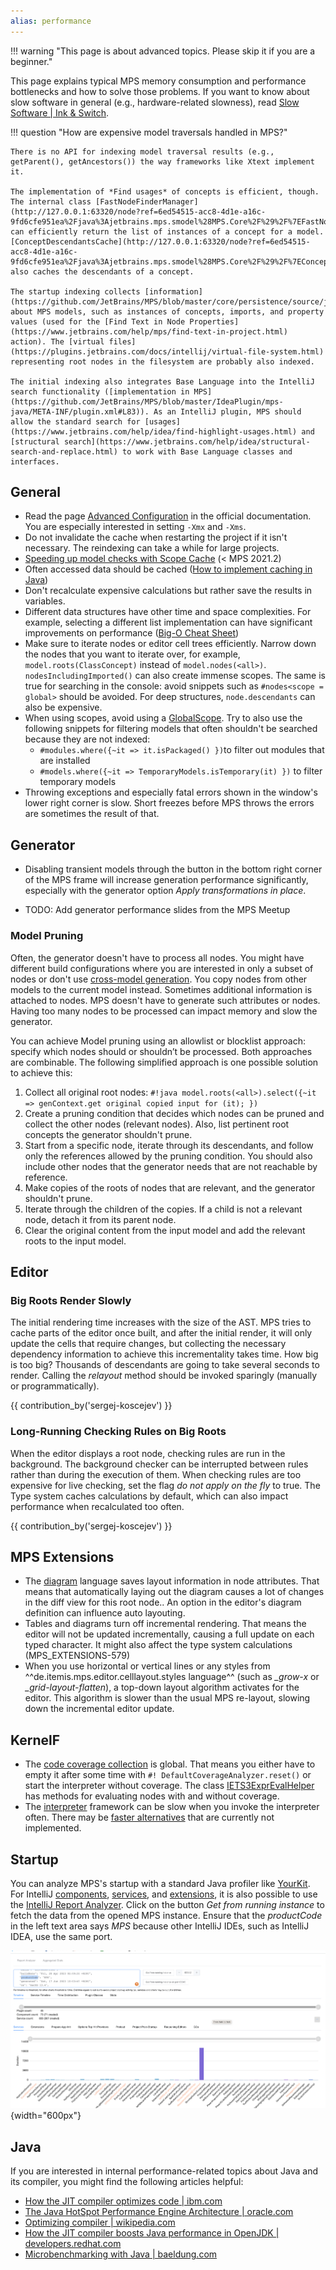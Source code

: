 ```yaml
---
alias: performance
---
```


!!! warning "This page is about advanced topics. Please skip it if you are a beginner."

This page explains typical MPS memory consumption and performance bottlenecks and how to solve those problems. If you want to know about slow software in general (e.g., hardware-related slowness), read [Slow Software | Ink & Switch](https://www.inkandswitch.com/slow-software/).

!!! question "How are expensive model traversals handled in MPS?"

    There is no API for indexing model traversal results (e.g., getParent(), getAncestors()) the way frameworks like Xtext implement it.
    
    The implementation of *Find usages* of concepts is efficient, though. The internal class [FastNodeFinderManager](http://127.0.0.1:63320/node?ref=6ed54515-acc8-4d1e-a16c-9fd6cfe951ea%2Fjava%3Ajetbrains.mps.smodel%28MPS.Core%2F%29%2F%7EFastNodeFinderManager) can efficiently return the list of instances of a concept for a model. [ConceptDescendantsCache](http://127.0.0.1:63320/node?ref=6ed54515-acc8-4d1e-a16c-9fd6cfe951ea%2Fjava%3Ajetbrains.mps.smodel%28MPS.Core%2F%29%2F%7EConceptDescendantsCache) also caches the descendants of a concept.
    
    The startup indexing collects [information](https://github.com/JetBrains/MPS/blob/master/core/persistence/source/jetbrains/mps/persistence/IndexAwareModelFactory.java) about MPS models, such as instances of concepts, imports, and property values (used for the [Find Text in Node Properties](https://www.jetbrains.com/help/mps/find-text-in-project.html) action). The [virtual files](https://plugins.jetbrains.com/docs/intellij/virtual-file-system.html) representing root nodes in the filesystem are probably also indexed.
    
    The initial indexing also integrates Base Language into the IntelliJ search functionality ([implementation in MPS](https://github.com/JetBrains/MPS/blob/master/IdeaPlugin/mps-java/META-INF/plugin.xml#L83)). As an IntelliJ plugin, MPS should allow the standard search for [usages](https://www.jetbrains.com/help/idea/find-highlight-usages.html) and [structural search](https://www.jetbrains.com/help/idea/structural-search-and-replace.html) to work with Base Language classes and interfaces.

## General

- Read the page [Advanced Configuration](https://www.jetbrains.com/help/mps/tuning-the-ide.html) in the official documentation. You are especially interested in setting `-Xmx` and `-Xms`.
- Do not invalidate the cache when restarting the project if it isn't necessary. The reindexing can take a while for large projects.
- [Speeding up model checks with Scope Cache](https://specificlanguages.com/posts/2022-01/26-speeding-up-model-checks-with-scope-cache) (< MPS 2021.2)
- Often accessed data should be cached ([How to implement caching in Java](https://medium.com/analytics-vidhya/how-to-implement-cache-in-java-d9aa5e9577f2))
- Don't recalculate expensive calculations but rather save the results in variables.
- Different data structures have other time and space complexities. For example, selecting a different list implementation can have significant improvements on performance ([Big-O Cheat Sheet](https://www.bigocheatsheet.com/))
- Make sure to iterate nodes or editor cell trees efficiently. Narrow down the nodes that you want to iterate over, for example, `model.roots(ClassConcept)` instead of
 `model.nodes(<all>)`. `nodesIncludingImported()` can also create immense scopes. The same is true for searching in the console: avoid snippets such as `#nodes<scope = global>` should be avoided. For deep structures, `node.descendants` can also be expensive.
- When using scopes, avoid using a [GlobalScope](http://127.0.0.1:63320/node?ref=6ed54515-acc8-4d1e-a16c-9fd6cfe951ea%2Fjava%3Ajetbrains.mps.project%28MPS.Core%2F%29%2F%7EGlobalScope). Try to also use the following snippets for filtering models that often shouldn't be searched because they are not indexed:
    - `#modules.where({~it => it.isPackaged() })`to filter out modules that are installed
    - `#models.where({~it => TemporaryModels.isTemporary(it) })` to filter temporary models
- Throwing exceptions and especially fatal errors shown in the window's lower right corner is slow. Short freezes before MPS throws the errors are sometimes the result of that.

## Generator

- Disabling transient models through the button in the bottom right corner of the MPS frame will increase generation performance significantly, especially with the generator option *Apply transformations in place*.

- TODO: Add generator performance slides from the MPS Meetup

### Model Pruning

Often, the generator doesn't have to process all nodes. You might have different build configurations where you are interested in only a subset of nodes or don't use [cross-model generation](https://www.jetbrains.com/help/mps/generation-plan.html#cross-modelgeneration). You copy nodes from other models to the current model instead. Sometimes additional information is attached to nodes. MPS doesn't have to generate such attributes or nodes. Having too many nodes to be processed can impact memory and slow the generator.

You can achieve Model pruning using an allowlist or blocklist approach: specify which nodes should or shouldn’t be processed. Both approaches are combinable. The following simplified approach is one possible solution to achieve this:

1. Collect all original root nodes: `#!java model.roots(<all>).select({~it => genContext.get original copied input for (it); })`
2. Create a pruning condition that decides which nodes can be pruned and collect the other nodes (relevant nodes). Also, list pertinent root concepts the generator shouldn't prune.
3. Start from a specific node, iterate through its descendants, and follow only the references allowed by the pruning condition. You should also include other nodes that the generator needs that are not reachable by reference.
4. Make copies of the roots of nodes that are relevant, and the generator shouldn't prune.
5. Iterate through the children of the copies. If a child is not a relevant node, detach it from its parent node.
6. Clear the original content from the input model and add the relevant roots to the input model.

## Editor

### Big Roots Render Slowly

The initial rendering time increases with the size of the AST. MPS tries to cache parts of the editor once built, and after the initial render, it will only update the cells that require changes, but collecting the necessary dependency information to achieve this incrementality takes time. How big is too big? Thousands of descendants are going to take several seconds to render. Calling the *relayout* method should be invoked sparingly (manually or programmatically).

{{ contribution_by('sergej-koscejev') }}

### Long-Running Checking Rules on Big Roots

When the editor displays a root node, checking rules are run in the background. The background checker can be interrupted between rules rather than during the execution of them. When checking rules are too expensive for live checking, set the flag *do not apply on the fly* to true.
The Type system caches calculations by default, which can also impact performance when recalculated too often. 

{{ contribution_by('sergej-koscejev') }}

## MPS Extensions

- The [diagram](https://jetbrains.github.io/MPS-extensions/extensions/editor/diagrams/) language saves layout information in node attributes. That means that automatically laying out the diagram causes a lot of changes in the diff view for this root node.. An option in the editor's diagram definition can influence auto layouting.
- Tables and diagrams turn off incremental rendering. That means the editor will not be updated incrementally, causing a full update on each typed character. It might also affect the type system calculations (MPS_EXTENSIONS-579)
- When you use horizontal or vertical lines or any styles from  ^^de.itemis.mps.editor.celllayout.styles language^^ (such as *_grow-x* or *_grid-layout-flatten*), a top-down layout algorithm activates for the editor. This algorithm is slower than the usual MPS re-layout, slowing down the incremental editor update.

## KernelF

- The [code coverage collection](http://localhost:8000/mps-platform-docs/platform_essentials/interpreter/#code-coverage) is global. That means you either
have to empty it after some time with `#! DefaultCoverageAnalyzer.reset()` or start the interpreter without coverage. The class
[IETS3ExprEvalHelper](http://127.0.0.1:63320/node?ref=r%3A83e946de-2a7f-4a4c-b3c9-4f671aa7f2db%28org.iets3.core.expr.base.behavior%29%2F4065005624681052837) has methods for evaluating nodes with and without coverage.
- The [interpreter](http://mbeddr.com/interpreter/Interpreter.html) framework can be slow when you invoke the interpreter often.
  There may be [faster alternatives](https://www.nikostotz.de/blog/high-performance-interpreters-for-jetbrains-mps/) that are currently not
 implemented.

## Startup

You can analyze MPS's startup with a standard Java profiler like [YourKit](https://www.yourkit.com/). For IntelliJ [components](https://plugins.jetbrains.com/docs/intellij/plugin-components.html), [services](https://plugins.jetbrains.com/docs/intellij/plugin-services.html), and [extensions](https://plugins.jetbrains.com/docs/intellij/plugin-extensions.html),
it is also possible to use the [IntelliJ Report Analyzer](https://ij-perf.jetbrains.com/#/report). Click on the button
*Get from running instance* to fetch the data from the opened MPS instance. Ensure that the *productCode* in the left text area says *MPS* because other IntelliJ IDEs, such as IntelliJ IDEA, use the same port.

![IntelliJ report analyzer](images/intellij_report_analyzer.png){width="600px"}

## Java

If you are interested in internal performance-related topics about Java and its compiler, you might find the following articles helpful:

- [How the JIT compiler optimizes code | ibm.com](https://www.ibm.com/docs/en/sdk-java-technology/8?topic=compiler-how-jit-optimizes-code)
- [The Java HotSpot Performance Engine Architecture | oracle.com](https://www.oracle.com/java/technologies/whitepaper.html)
- [Optimizing compiler | wikipedia.com](https://en.wikipedia.org/wiki/Optimizing_compiler)
- [How the JIT compiler boosts Java performance in OpenJDK | developers.redhat.com](https://developers.redhat.com/articles/2021/06/23/how-jit-compiler-boosts-java-performance-openjdk)
- [Microbenchmarking with Java | baeldung.com](https://www.baeldung.com/java-microbenchmark-harness)
